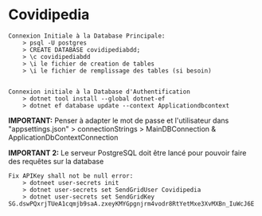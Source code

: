 # Covidipedia

    Connexion Initiale à la Database Principale:
        > psql -U postgres
        > CREATE DATABASE covidipediabdd;
        > \c covidipediabdd
        > \i le fichier de creation de tables
        > \i le fichier de remplissage des tables (si besoin)


    Connexion initiale à la Database d'Authentification
        > dotnet tool install --global dotnet-ef
        > dotnet ef database update --context Applicationdbcontext

**IMPORTANT:** Penser à adapter le mot de passe et l'utilisateur dans "appsettings.json" > connectionStrings > MainDBConnection & ApplicationDbContextConnection

**IMPORTANT 2:** Le serveur PostgreSQL doit être lancé pour pouvoir faire des requêtes sur la database

    Fix APIKey shall not be null error:
        > dotneet user-secrets init
        > dotnet user-secrets set SendGridUser Covidipedia
        > dotnet user-secrets set SendGridKey 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
